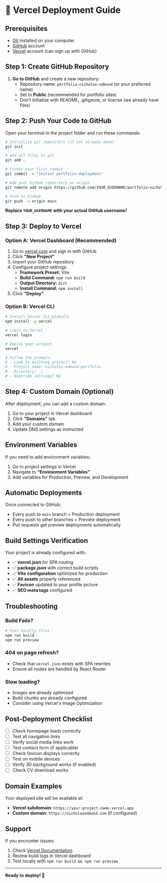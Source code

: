 # 🚀 Vercel Deployment Guide

## Prerequisites
- [Git](https://git-scm.com/) installed on your computer
- [GitHub](https://github.com) account
- [Vercel](https://vercel.com) account (can sign up with GitHub)

## Step 1: Create GitHub Repository

1. **Go to GitHub** and create a new repository:
   - Repository name: `portfolio-nicholas-edmund` (or your preferred name)
   - Set to **Public** (recommended for portfolio sites)
   - Don't initialize with README, .gitignore, or license (we already have files)

## Step 2: Push Your Code to GitHub

Open your terminal in the project folder and run these commands:

```bash
# Initialize git repository (if not already done)
git init

# Add all files to git
git add .

# Create your first commit
git commit -m "Initial portfolio deployment"

# Add your GitHub repository as origin
git remote add origin https://github.com/YOUR_USERNAME/portfolio-nicholas-edmund.git

# Push to GitHub
git push -u origin main
```

**Replace `YOUR_USERNAME` with your actual GitHub username!**

## Step 3: Deploy to Vercel

### Option A: Vercel Dashboard (Recommended)
1. Go to [vercel.com](https://vercel.com) and sign in with GitHub
2. Click **"New Project"**
3. Import your GitHub repository
4. Configure project settings:
   - **Framework Preset:** Vite
   - **Build Command:** `npm run build`
   - **Output Directory:** `dist`
   - **Install Command:** `npm install`
5. Click **"Deploy"**

### Option B: Vercel CLI
```bash
# Install Vercel CLI globally
npm install -g vercel

# Login to Vercel
vercel login

# Deploy your project
vercel

# Follow the prompts:
# - Link to existing project? No
# - Project name: nicholas-edmund-portfolio
# - Directory: ./
# - Override settings? No
```

## Step 4: Custom Domain (Optional)

After deployment, you can add a custom domain:
1. Go to your project in Vercel dashboard
2. Click **"Domains"** tab
3. Add your custom domain
4. Update DNS settings as instructed

## Environment Variables

If you need to add environment variables:
1. Go to project settings in Vercel
2. Navigate to **"Environment Variables"**
3. Add variables for Production, Preview, and Development

## Automatic Deployments

Once connected to GitHub:
- Every push to `main` branch = Production deployment
- Every push to other branches = Preview deployment
- Pull requests get preview deployments automatically

## Build Settings Verification

Your project is already configured with:
- ✅ **vercel.json** for SPA routing
- ✅ **package.json** with correct build scripts
- ✅ **Vite configuration** optimized for production
- ✅ **All assets** properly referenced
- ✅ **Favicon** updated to your profile picture
- ✅ **SEO meta tags** configured

## Troubleshooting

### Build Fails?
```bash
# Test locally first
npm run build
npm run preview
```

### 404 on page refresh?
- Check that `vercel.json` exists with SPA rewrites
- Ensure all routes are handled by React Router

### Slow loading?
- Images are already optimized
- Build chunks are already configured
- Consider using Vercel's Image Optimization

## Post-Deployment Checklist

- [ ] Check homepage loads correctly
- [ ] Test all navigation links
- [ ] Verify social media links work
- [ ] Test contact form (if applicable)
- [ ] Check favicon displays correctly
- [ ] Test on mobile devices
- [ ] Verify 3D background works (if enabled)
- [ ] Check CV download works

## Domain Examples

Your deployed site will be available at:
- **Vercel subdomain:** `https://your-project-name.vercel.app`
- **Custom domain:** `https://nicholasedmund.com` (if configured)

## Support

If you encounter issues:
1. Check [Vercel Documentation](https://vercel.com/docs)
2. Review build logs in Vercel dashboard
3. Test locally with `npm run build && npm run preview`

---

**Ready to deploy! 🚀**
